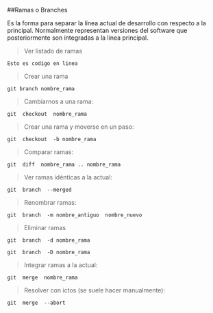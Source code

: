 ##Ramas o Branches

Es la forma para separar la línea actual de desarrollo con respecto a la principal. Normalmente representan versiones del software que posteriormente son integradas a la línea principal.

>Ver listado de ramas 

`Esto es codigo en linea`

>Crear una rama 

`git branch nombre_rama`

>Cambiarnos a una rama:

`git  checkout  nombre_rama`

>Crear una rama y moverse en un paso:

`git  checkout  -b nombre_rama`

>Comparar ramas:

`git  diff  nombre_rama .. nombre_rama`

>Ver ramas idénticas a la actual:

`git  branch  --merged`

>Renombrar ramas:

`git  branch  -m nombre_antiguo  nombre_nuevo`

>Eliminar ramas

`git  branch  -d nombre_rama`

`git  branch  -D nombre_rama`

>Integrar ramas a la actual:

`git  merge  nombre_rama`

>Resolver con ictos (se suele hacer manualmente):

`git  merge  --abort`
